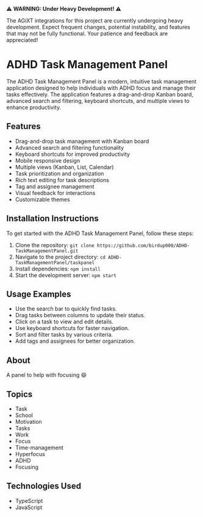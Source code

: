 ⚠️ **WARNING: Under Heavy Development!** ⚠️

The AGiXT integrations for this project are currently undergoing heavy development. Expect frequent changes, potential instability, and features that may not be fully functional. Your patience and feedback are appreciated!

# ADHD Task Management Panel

The ADHD Task Management Panel is a modern, intuitive task management application designed to help individuals with ADHD focus and manage their tasks effectively. The application features a drag-and-drop Kanban board, advanced search and filtering, keyboard shortcuts, and multiple views to enhance productivity.

## Features
- Drag-and-drop task management with Kanban board
- Advanced search and filtering functionality
- Keyboard shortcuts for improved productivity
- Mobile responsive design
- Multiple views (Kanban, List, Calendar)
- Task prioritization and organization
- Rich text editing for task descriptions
- Tag and assignee management
- Visual feedback for interactions
- Customizable themes

## Installation Instructions
To get started with the ADHD Task Management Panel, follow these steps:
1. Clone the repository: `git clone https://github.com/birdup000/ADHD-TaskManagementPanel.git`
2. Navigate to the project directory: `cd ADHD-TaskManagementPanel/taskpanel`
3. Install dependencies: `npm install`
4. Start the development server: `npm start`

## Usage Examples
- Use the search bar to quickly find tasks.
- Drag tasks between columns to update their status.
- Click on a task to view and edit details.
- Use keyboard shortcuts for faster navigation.
- Sort and filter tasks by various criteria.
- Add tags and assignees for better organization.

## About
A panel to help with focusing 😄

## Topics
- Task
- School
- Motivation
- Tasks
- Work
- Focus
- Time-management
- Hyperfocus
- ADHD
- Focusing

## Technologies Used
- TypeScript
- JavaScript
